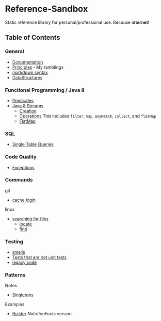 # Reference-Sandbox

Static reference library for personal/professional use. Because __internet__!

## Table of Contents

### General
* [Documentation](Reference-Sandbox/Documentation.md)
* [Principles](Reference-Sandbox/Principles/Principles.md) - My ramblings
* [markdown syntax](https://github.com/rclay83/Reference-Sandbox/blob/master/markdown/MacDown_help_reference.md)
* [DataStructures](https://github.com/rclay83/Reference-Sandbox/blob/master/data_structures/data_structures)

### Functional Programming / Java 8
* [Predicates](Reference-Sandbox/Predicates/Predicates.md)
* [Java 8 Streams](Reference-Sandbox/java8/Streams.md)
    * [Creation](https://github.com/rclay83/Reference-Sandbox/blob/master/java8/Streams.md#stream-creation) 
    * [Operations](https://github.com/rclay83/Reference-Sandbox/blob/master/java8/Streams.md#operations) This includes `filter`, `map`, `anyMatch`, `collect`, and `flatMap`
    * [FlatMap](https://github.com/rclay83/Reference-Sandbox/blob/master/java8/Streams.md#flatmap)

### SQL
* [Single Table Queries](Reference-Sandbox/TSQL/T-SQL_fundamentals_my_examples/ch2_single_table_queries.md)
 
### Code Quality
* [Exceptions](Reference-Sandbox/Exceptions.md)

### Commands
git
* [cache login](https://github.com/rclay83/Reference-Sandbox/blob/master/git.md#cache-login) 

linux
* [searching for files](https://github.com/rclay83/Reference-Sandbox/blob/master/command_line/Searching%20for%20Files.md#searching-for-files)
    * [locate](https://github.com/rclay83/Reference-Sandbox/blob/master/command_line/Searching%20for%20Files.md#locate)
    * [find](https://github.com/rclay83/Reference-Sandbox/blob/master/command_line/Searching%20for%20Files.md#find)

### Testing
* [smells](https://github.com/rclay83/Reference-Sandbox/blob/master/smells/unitTesting/general_testing_smells.md#test-smells)
* [Tests that are not unit tests](https://github.com/rclay83/Reference-Sandbox/blob/master/smells/unitTesting/general_testing_smells.md#tests-that-are-not-unit-tests)
* [legacy code](https://github.com/rclay83/Reference-Sandbox/blob/master/Testing/Legacy/not_enough_time.md#legacy-code-not-enough-time)

### Patterns
Notes
* [Singletons](Reference-Sandbox/design_patterns/singleton/Singletons.md)
 
Examples
* [Builder](Reference-Sandbox/Patterns/src/builder/NutritionFacts.java) _NutritionFacts_ version
